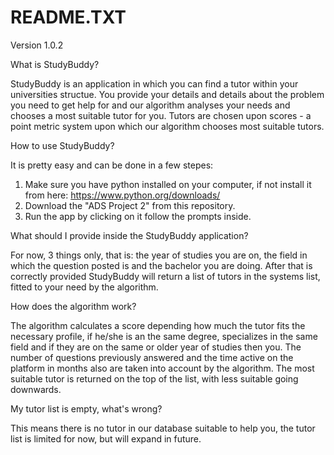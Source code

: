# README.TXT

Version 1.0.2

What is StudyBuddy?

StudyBuddy is an application in which you can find a tutor within your universities structue. You provide your details and details about the problem you need to get help for and our algorithm analyses your needs and chooses a most suitable tutor for you. Tutors are chosen upon scores - a point metric system upon which our algorithm chooses most suitable tutors.


How to use StudyBuddy?

It is pretty easy and can be done in a few stepes:
1) Make sure you have python installed on your computer, if not install it from here: https://www.python.org/downloads/
2) Download the "ADS Project 2" from this repository.
3) Run the app by clicking on it follow the prompts inside.


What should I provide inside the StudyBuddy application?

For now, 3 things only, that is: the year of studies you are on, the field in which the question posted is and the bachelor you are doing. After that is correctly provided StudyBuddy will return a list of tutors in the systems list, fitted to your need by the algorithm. 


How does the algorithm work?

The algorithm calculates a score depending how much the tutor fits the necessary profile, if he/she is an the same degree, specializes in the same field and if they are on the same or older year of studies then you. The number of questions previously answered and the time active on the platform in months also are taken into account by the algorithm. The most suitable tutor is returned on the top of the list, with less suitable going downwards. 


My tutor list is empty, what's wrong?

This means there is no tutor in our database suitable to help you, the tutor list is limited for now, but will expand in future.
